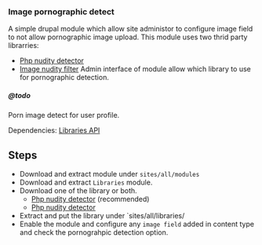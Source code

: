 ### Image pornographic detect

A simple drupal module which allow site administor to configure image field to not allow pornographic image upload.
This module uses two thrid party librarries:
- [Php nudity detector](https://github.com/FreebieStock/php-nudity-detector)
- [Image nudity filter](http://www.phpclasses.org/package/3269-PHP-Determine-whether-an-image-may-contain-nudity.html)
Admin interface of module allow which library to use for pornographic detection.

##### @todo
Porn image detect for user profile.

Dependencies:
[Libraries API](https://www.drupal.org/project/libraries)

Steps
-----

- Download and extract module under `sites/all/modules`
- Download and extract `Libraries` module.
- Download one of the library or both.
  - [Php nudity detector](https://github.com/FreebieStock/php-nudity-detector) (recommended)
  - [Php nudity detector](https://github.com/FreebieStock/php-nudity-detector)
- Extract and put the library under `sites/all/libraries/
- Enable the module and configure any `image field` added in content type and check the pornograhpic detection option.